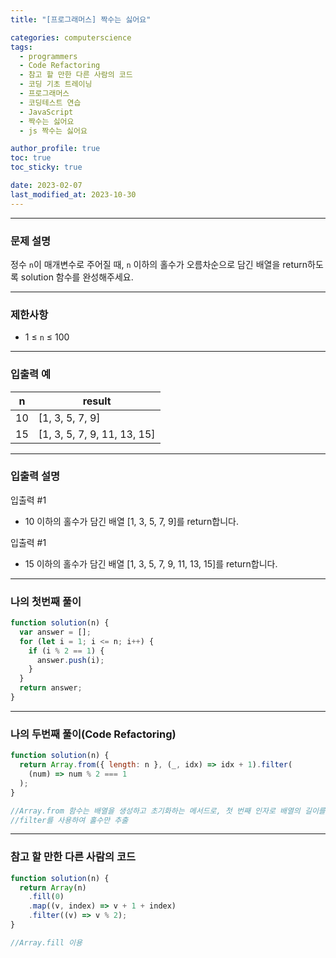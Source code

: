 ```yaml
---
title: "[프로그래머스] 짝수는 싫어요"

categories: computerscience
tags:
  - programmers
  - Code Refactoring
  - 참고 할 만한 다른 사람의 코드
  - 코딩 기초 트레이닝
  - 프로그래머스
  - 코딩테스트 연습
  - JavaScript
  - 짝수는 싫어요
  - js 짝수는 싫어요

author_profile: true
toc: true
toc_sticky: true

date: 2023-02-07
last_modified_at: 2023-10-30
---
```


---

### 문제 설명

정수 `n`이 매개변수로 주어질 때, `n` 이하의 홀수가 오름차순으로 담긴 배열을 return하도록 solution 함수를 완성해주세요.

---

### 제한사항

- 1 ≤ `n` ≤ 100

---

### 입출력 예

| n   | result                      |
| --- | --------------------------- |
| 10  | [1, 3, 5, 7, 9]             |
| 15  | [1, 3, 5, 7, 9, 11, 13, 15] |

---

### 입출력 설명

입출력 #1

- 10 이하의 홀수가 담긴 배열 [1, 3, 5, 7, 9]를 return합니다.

입출력 #1

- 15 이하의 홀수가 담긴 배열 [1, 3, 5, 7, 9, 11, 13, 15]를 return합니다.

---

### 나의 첫번째 풀이

```jsx
function solution(n) {
  var answer = [];
  for (let i = 1; i <= n; i++) {
    if (i % 2 == 1) {
      answer.push(i);
    }
  }
  return answer;
}
```

---

### 나의 두번째 풀이(Code Refactoring)

```jsx
function solution(n) {
  return Array.from({ length: n }, (_, idx) => idx + 1).filter(
    (num) => num % 2 === 1
  );
}

//Array.from 함수는 배열을 생성하고 초기화하는 메서드로, 첫 번째 인자로 배열의 길이를 지정하고 두 번째 인자로 콜백 함수
//filter를 사용하여 홀수만 추출
```

---

### 참고 할 만한 다른 사람의 코드

```jsx
function solution(n) {
  return Array(n)
    .fill(0)
    .map((v, index) => v + 1 + index)
    .filter((v) => v % 2);
}

//Array.fill 이용
```
